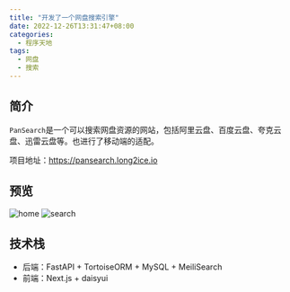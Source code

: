```yaml
---
title: "开发了一个网盘搜索引擎"
date: 2022-12-26T13:31:47+08:00
categories:
  - 程序天地
tags:
  - 网盘
  - 搜索
---
```


## 简介

`PanSearch`是一个可以搜索网盘资源的网站，包括阿里云盘、百度云盘、夸克云盘、迅雷云盘等。也进行了移动端的适配。

项目地址：<https://pansearch.long2ice.io>

## 预览

![home](/pansearch/screenshot-home.png)
![search](/pansearch/screenshot-search.png)

## 技术栈

- 后端：FastAPI + TortoiseORM + MySQL + MeiliSearch
- 前端：Next.js + daisyui
